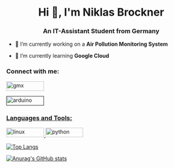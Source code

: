 <h1 align="center">Hi 👋, I'm Niklas Brockner</h1>
<h3 align="center">An IT-Assistant Student from Germany</h3>

- 🔭 I’m currently working on a **Air Pollution Monitoring System**

- 🌱 I’m currently learning **Google Cloud**


<h3 align="left">Connect with me:</h3>
<p align="left"> <a href="mailto:n.brockner@gmx.de" target="_blank" rel="noreferrer"> <img src="https://img.shields.io/badge/Gmail-D14836?style=for-the-badge&logo=gmail&logoColor=white" alt="gmx" width="100" height="25"/>
<p align="left"> <a href="" target="_blank" rel="noreferrer"> <img src="https://img.shields.io/badge/Discord-7289DA?style=for-the-badge&logo=discord&logoColor=white" alt="arduino" width="100" height="25"/>
<p align="left">
</p>
  
<h3 align="left">Languages and Tools:</h3>
<a> <a href="https://www.linux.org/" target="_blank" rel="noreferrer"> <img src="https://img.shields.io/badge/Arch_Linux-1793D1?style=for-the-badge&logo=arch-linux&logoColor=white" alt="linux" width="100" height="25"/> </a> <a href="https://www.python.org" target="_blank" rel="noreferrer"> <img src="https://img.shields.io/badge/Python-3776AB?style=for-the-badge&logo=python&logoColor=white" alt="python" width="100" height="25"/> </a> </p>
  
<a> [![Top Langs](https://github-readme-stats.vercel.app/api/top-langs/?username=niiklasdev&layout=compact)](https://github.com/niiklasdev/github-readme-stats) </a>

[![Anurag's GitHub stats](https://github-readme-stats.vercel.app/api?username=niiklasdev)](https://github.com/niiklasdev/github-readme-stats)
